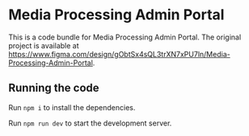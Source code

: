 
  # Media Processing Admin Portal

  This is a code bundle for Media Processing Admin Portal. The original project is available at https://www.figma.com/design/gObtSx4sQL3trXN7xPU7ln/Media-Processing-Admin-Portal.

  ## Running the code

  Run `npm i` to install the dependencies.

  Run `npm run dev` to start the development server.
  